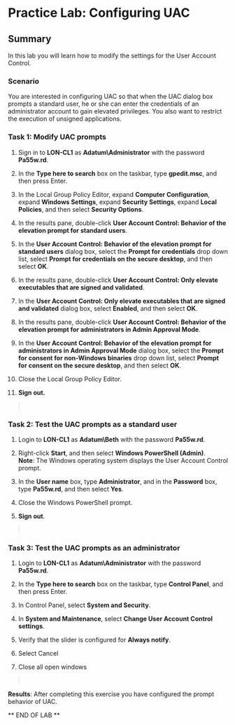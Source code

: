# Practice Lab: Configuring UAC

## Summary

In this lab you will learn how to modify the settings for the User Account
Control.

### Scenario

You are interested in configuring UAC so that when the UAC dialog box prompts a
standard user, he or she can enter the credentials of an administrator account
to gain elevated privileges. You also want to restrict the execution of unsigned
applications.


### Task 1: Modify UAC prompts

1.  Sign in to **LON-CL1** as **Adatum\\Administrator** with the password
    **Pa55w.rd**.

2.  In the **Type here to search** box on the taskbar, type **gpedit.msc**, and
    then press Enter.

3.  In the Local Group Policy Editor, expand **Computer Configuration**, expand
    **Windows Settings**, expand **Security Settings**, expand **Local
    Policies**, and then select **Security Options**.

4.  In the results pane, double-click **User Account Control: Behavior of the
    elevation prompt for standard users**.

5.  In the **User Account Control: Behavior of the elevation prompt for standard
    users** dialog box, select the **Prompt for credentials** drop down list,
    select **Prompt for credentials on the secure desktop**, and then select
    **OK**.

6.  In the results pane, double-click **User Account Control: Only elevate
    executables that are signed and validated**.

7.  In the **User Account Control: Only elevate executables that are signed and
    validated** dialog box, select **Enabled**, and then select **OK**.

8.  In the results pane, double-click **User Account Control: Behavior of the
    elevation prompt for administrators in Admin Approval Mode**.

9.  In the **User Account Control: Behavior of the elevation prompt for
    administrators in Admin Approval Mode** dialog box, select the **Prompt for
    consent for non-Windows binaries** drop down list, select **Prompt for
    consent on the secure desktop**, and then select **OK**.

10. Close the Local Group Policy Editor.

11. **Sign out.**

>    

### Task 2: Test the UAC prompts as a standard user

1.  Login to **LON-CL1** as **Adatum\\Beth** with the password **Pa55w.rd**.

2.  Right-click **Start**, and then select **Windows PowerShell (Admin)**.  
    **Note**: The Windows operating system displays the User Account Control
    prompt.

3.  In the **User name** box, type **Administrator**, and in the **Password**
    box, type **Pa55w.rd**, and then select **Yes**.

4.  Close the Windows PowerShell prompt.

5.  **Sign out**.

>    

### Task 3: Test the UAC prompts as an administrator

1.  Login to **LON-CL1** as **Adatum\\Administrator** with the password
    **Pa55w.rd**.

2.  In the **Type here to search** box on the taskbar, type **Control Panel**,
    and then press Enter.

3.  In Control Panel, select **System and Security**.

4.  In **System and Maintenance**, select **Change User Account Control
    settings**.

5.  Verify that the slider is configured for **Always notify**.

6.  Select Cancel

7.  Close all open windows

>    

**Results**: After completing this exercise you have configured the prompt
behavior of UAC.

** END OF LAB **